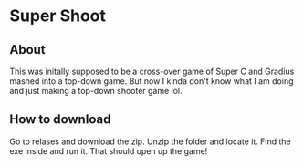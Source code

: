 # Super Shoot
## About
This was initally supposed to be a cross-over game of Super C and Gradius mashed into a top-down game. But now I kinda don't know what I am doing and just making a top-down shooter game lol. 
## How to download
Go to relases and download the zip. Unzip the folder and locate it. Find the exe inside and run it. That should open up the game!
